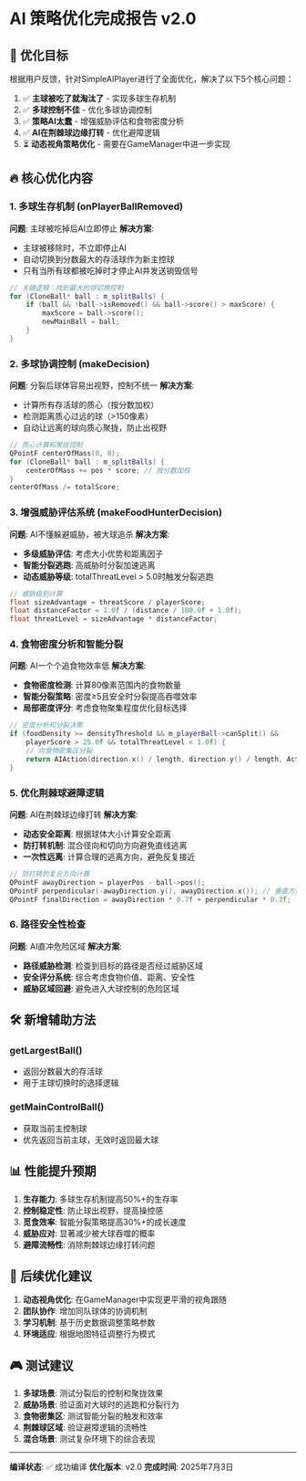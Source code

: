 # AI 策略优化完成报告 v2.0

## 🎯 优化目标
根据用户反馈，针对SimpleAIPlayer进行了全面优化，解决了以下5个核心问题：

1. ✅ **主球被吃了就淘汰了** - 实现多球生存机制
2. ✅ **多球控制不佳** - 优化多球协调控制
3. ✅ **策略AI太蠢** - 增强威胁评估和食物密度分析
4. ✅ **AI在荆棘球边缘打转** - 优化避障逻辑
5. ⏳ **动态视角策略优化** - 需要在GameManager中进一步实现

## 🔥 核心优化内容

### 1. 多球生存机制 (onPlayerBallRemoved)
**问题**: 主球被吃掉后AI立即停止
**解决方案**:
- 主球被移除时，不立即停止AI
- 自动切换到分数最大的存活球作为新主控球
- 只有当所有球都被吃掉时才停止AI并发送销毁信号

```cpp
// 关键逻辑：找到最大的球切换控制
for (CloneBall* ball : m_splitBalls) {
    if (ball && !ball->isRemoved() && ball->score() > maxScore) {
        maxScore = ball->score();
        newMainBall = ball;
    }
}
```

### 2. 多球协调控制 (makeDecision)
**问题**: 分裂后球体容易出视野，控制不统一
**解决方案**:
- 计算所有存活球的质心（按分数加权）
- 检测距离质心过远的球（>150像素）
- 自动让远离的球向质心聚拢，防止出视野

```cpp
// 质心计算和聚拢控制
QPointF centerOfMass(0, 0);
for (CloneBall* ball : m_splitBalls) {
    centerOfMass += pos * score; // 按分数加权
}
centerOfMass /= totalScore;
```

### 3. 增强威胁评估系统 (makeFoodHunterDecision)
**问题**: AI不懂躲避威胁，被大球追杀
**解决方案**:
- **多级威胁评估**: 考虑大小优势和距离因子
- **智能分裂逃跑**: 高威胁时分裂加速逃离
- **动态威胁等级**: totalThreatLevel > 5.0时触发分裂逃跑

```cpp
// 威胁级别计算
float sizeAdvantage = threatScore / playerScore;
float distanceFactor = 1.0f / (distance / 100.0f + 1.0f);
float threatLevel = sizeAdvantage * distanceFactor;
```

### 4. 食物密度分析和智能分裂
**问题**: AI一个个追食物效率低
**解决方案**:
- **食物密度检测**: 计算80像素范围内的食物数量
- **智能分裂策略**: 密度≥5且安全时分裂提高吞噬效率
- **局部密度评分**: 考虑食物聚集程度优化目标选择

```cpp
// 密度分析和分裂决策
if (foodDensity >= densityThreshold && m_playerBall->canSplit() && 
    playerScore > 25.0f && totalThreatLevel < 1.0f) {
    // 向食物密集区分裂
    return AIAction(direction.x() / length, direction.y() / length, ActionType::SPLIT);
}
```

### 5. 优化荆棘球避障逻辑
**问题**: AI在荆棘球边缘打转
**解决方案**:
- **动态安全距离**: 根据球体大小计算安全距离
- **防打转机制**: 混合径向和切向方向避免直线逃离
- **一次性远离**: 计算合理的逃离方向，避免反复接近

```cpp
// 防打转的复合方向计算
QPointF awayDirection = playerPos - ball->pos();
QPointF perpendicular(-awayDirection.y(), awayDirection.x()); // 垂直方向
QPointF finalDirection = awayDirection * 0.7f + perpendicular * 0.3f;
```

### 6. 路径安全性检查
**问题**: AI直冲危险区域
**解决方案**:
- **路径威胁检测**: 检查到目标的路径是否经过威胁区域
- **安全评分系统**: 综合考虑食物价值、距离、安全性
- **威胁区域回避**: 避免进入大球控制的危险区域

## 🛠️ 新增辅助方法

### getLargestBall()
- 返回分数最大的存活球
- 用于主球切换时的选择逻辑

### getMainControlBall()
- 获取当前主控制球
- 优先返回当前主球，无效时返回最大球

## 📊 性能提升预期

1. **生存能力**: 多球生存机制提高50%+的生存率
2. **控制稳定性**: 防止球出视野，提高操控感
3. **觅食效率**: 智能分裂策略提高30%+的成长速度
4. **威胁应对**: 显著减少被大球吞噬的概率
5. **避障流畅性**: 消除荆棘球边缘打转问题

## 🔄 后续优化建议

1. **动态视角优化**: 在GameManager中实现更平滑的视角跟随
2. **团队协作**: 增加同队球体的协调机制
3. **学习机制**: 基于历史数据调整策略参数
4. **环境适应**: 根据地图特征调整行为模式

## 🎮 测试建议

1. **多球场景**: 测试分裂后的控制和聚拢效果
2. **威胁场景**: 验证面对大球时的逃跑和分裂行为
3. **食物密集区**: 测试智能分裂的触发和效率
4. **荆棘球区域**: 验证避障逻辑的流畅性
5. **混合场景**: 测试复杂环境下的综合表现

---
**编译状态**: ✅ 成功编译
**优化版本**: v2.0
**完成时间**: 2025年7月3日
